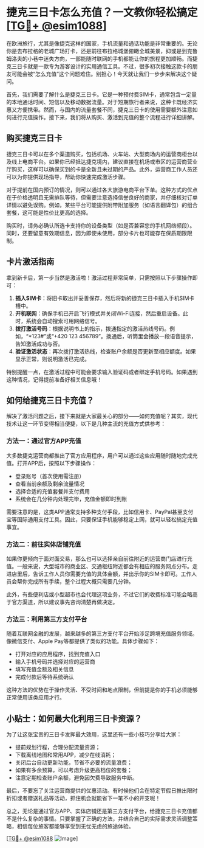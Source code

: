 # 捷克三日卡怎么充值？一文教你轻松搞定[[TG💪+ @esim1088](https://t.me/s/esim1088)]

在欧洲旅行，尤其是像捷克这样的国家，手机流量和通话功能是非常重要的。无论你是去布拉格的老城广场打卡，还是前往布拉格城堡俯瞰全城美景，抑或是到克鲁姆洛夫的小巷中迷失方向，一部能随时联网的手机都能让你的旅程更加顺畅。而捷克三日卡就是一款专为游客设计的实用通信工具。不过，很多初次接触这款卡的朋友可能会被“怎么充值”这个问题难住。别担心！今天就让我们一步步来解决这个疑问。

首先，我们需要了解什么是捷克三日卡。它是一种预付费SIM卡，通常包含一定量的本地通话时间、短信以及移动数据流量。对于短期旅行者来说，这种卡既经济实惠又方便携带。然而，与国内的流量套餐不同，捷克三日卡的使用需要额外注意如何进行充值操作。接下来，我们将从购买、激活到充值的整个流程进行详细讲解。

## 购买捷克三日卡

捷克三日卡可以在多个渠道购买，包括机场、火车站、大型商场内的运营商柜台以及线上电商平台。如果你已经抵达捷克境内，建议直接在机场或市区的运营商营业厅购买，这样可以确保买到的卡是全新且未过期的产品。此外，运营商工作人员还可以为你提供现场指导，帮助你快速完成激活步骤。

对于提前在国内预订的情况，则可以通过各大旅游电商平台下单。这种方式的优点在于价格透明且无需排队等待，但需要注意选择信誉良好的商家，并仔细核对订单详情以避免误购。例如，某些平台可能提供附带附加服务（如语言翻译包）的组合套餐，这可能是性价比更高的选择。

购买时，请务必确认所选卡支持你的设备类型（如是否兼容您的手机网络频段）。同时，还要留意有效期信息，因为即使未使用，部分卡片也可能存在保质期限限制。

## 卡片激活指南

拿到新卡后，第一步当然是激活啦！激活过程非常简单，只需按照以下步骤操作即可：

1. **插入SIM卡**：将旧卡取出并妥善保存，然后将新的捷克三日卡插入手机SIM卡槽中。
2. **开机联网**：确保手机已开启飞行模式并关闭Wi-Fi连接，然后重启设备。此时，系统会自动搜索可用网络信号。
3. **拨打激活号码**：根据说明书上的指示，拨通指定的激活热线号码。例如，“*123#”或“+420 123 456789”。拨通后，听筒里会播放一段语音提示，告知激活成功与否。
4. **验证激活状态**：再次拨打激活热线，检查账户余额是否更新至相应额度。如果显示正常，则说明激活已完成。

特别提醒一点，在激活过程中可能会要求输入验证码或者绑定手机号码。如果遇到这种情况，记得提前准备好相关信息哦！

## 如何给捷克三日卡充值？

解决了激活问题之后，接下来就是大家最关心的部分——如何充值呢？其实，现代技术让这一环节变得相当便捷，以下是几种主流的充值方式供参考：

### 方法一：通过官方APP充值
大多数捷克运营商都推出了官方应用程序，用户可以通过这些应用随时随地完成充值。打开APP后，按照以下步骤操作：
- 登录账号（首次使用需注册）
- 查看当前余额及剩余流量情况
- 选择合适的充值套餐并支付费用
- 系统会在几分钟内处理完毕，充值金额即时到账

需要注意的是，这类APP通常支持多种支付手段，比如信用卡、PayPal甚至支付宝等国际通用支付工具。因此，只要保证手机能够稳定上网，就可以轻松搞定充值事宜。

### 方法二：前往实体店铺充值
如果你更倾向于面对面交易，那么也可以选择亲自前往附近的运营商门店进行充值。一般来说，大型城市的商业区、交通枢纽附近都会有相应的服务网点分布。走进店里后，告诉工作人员你需要充值的具体金额，并出示你的SIM卡即可。工作人员会帮你完成所有手续，整个过程大概只需要几分钟。

此外，有些便利店或小型超市也会代理这项业务，不过它们的收费标准可能会略高于官方渠道，所以建议事先咨询清楚再做决定。

### 方法三：利用第三方支付平台
随着互联网金融的发展，越来越多的第三方支付平台开始涉足跨境充值服务领域。像微信支付、Apple Pay等都提供了类似的功能。具体步骤如下：
- 打开对应的应用程序，找到充值入口
- 输入手机号码并选择对应的运营商
- 填写充值金额及相关信息
- 完成付款后等待系统确认

这种方法的优势在于操作灵活、不受时间和地点限制，但前提是你的手机必须能够正常使用该类应用才行。

## 小贴士：如何最大化利用三日卡资源？

为了让这张宝贵的三日卡发挥最大效用，这里还有一些小技巧分享给大家：
- 提前规划行程，合理分配流量资源；
- 下载离线地图和常用APP，减少在线消耗；
- 关闭后台自动更新功能，节省不必要的流量浪费；
- 如果有多余预算，可以考虑升级更高档位的套餐；
- 注意定期检查账户余额，避免因欠费导致服务中断。

最后，不要忘了关注运营商提供的优惠活动。有时候他们会在特定节假日推出限时折扣或者赠送礼品等活动，抓住机会就能省下一笔不小的开支呢！

总之，无论是通过官方APP、实体店铺还是第三方支付平台，给捷克三日卡充值都不是什么复杂的事情。只要掌握了正确的方法，并结合自己的实际需求灵活调整策略，相信每位旅客都能够享受到无忧无虑的旅途体验。

[[TG💪+ @esim1088](https://t.me/s/esim1088) ![Image](https://i.postimg.cc/4NQfJmqS/Snipaste-2025-05-13-00-14-12.png)]